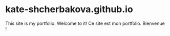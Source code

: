 # kate-shcherbakova.github.io
This site is my portfolio. Welcome to it! 
Ce site est mon portfolio. Bienvenue ! 
